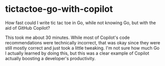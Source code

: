 # tictactoe-go-with-copilot
How fast could I write tic tac toe in Go, while not knowing Go, but with the aid of GitHub Copilot?

This took me about 30 minutes. While most of Copilot's code recommendations were technically incorrect, that was okay since they were still mostly correct and just took a little tweaking. I'm not sure how much Go I actually learned by doing this, but this was a clear example of Copilot actually boosting a developer's productivity.
